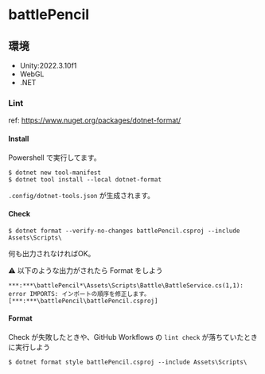# battlePencil

## 環境
- Unity:2022.3.10f1
- WebGL
- .NET

### Lint
ref: https://www.nuget.org/packages/dotnet-format/
#### Install
Powershell で実行してます。
```
$ dotnet new tool-manifest
$ dotnet tool install --local dotnet-format
```

`.config/dotnet-tools.json` が生成されます。

#### Check
```
$ dotnet format --verify-no-changes battlePencil.csproj --include Assets\Scripts\
```
何も出力されなければOK。

:warning: 以下のような出力がされたら Format をしよう
```
***:***\battlePencil*\Assets\Scripts\Battle\BattleService.cs(1,1): error IMPORTS: インポートの順序を修正します。 [***:***\battlePencil\battlePencil.csproj]
```

#### Format
Check が失敗したときや、GitHub Workflows の `lint check` が落ちていたときに実行しよう
```
$ dotnet format style battlePencil.csproj --include Assets\Scripts\
```


